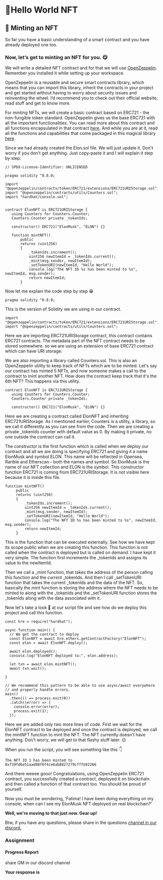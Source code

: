 ﻿# 🍕Hello World NFT

## **🍩 Minting an NFT**

So far you have a basic understanding of a smart contract and you have already deployed one too.

### Now, let’s get to minting an NFT for you. 😋

We will write a detailed NFT contract and for that we will use  [OpenZeppelin](https://openzeppelin.com/). Remember you installed it while setting up your workspace.  
  
OpenZeppelin is a reusable and secure smart contracts library, which means that you can import this library, inherit the contracts in your project and get started without having to worry about security issues and reinventing the wheel. I’d recommend you to check out their official website, read stuff and get to know more.

For minting NFTs, we will create a basic contract based on ERC721 - the non-fungible token standard. OpenZeppelin gives us the base ERC721 with all the important functionalities. You can read more about this contract and all functions encapsulated in that contract  [here](https://docs.openzeppelin.com/contracts/4.x/erc721). And while you are at it, read all the functions and capabilities that come packaged in this magical library  [here](https://docs.openzeppelin.com/contracts/4.x/api/token/erc721).

Since we had already created the Elon.sol file. We will just update it. Don't worry if you don't get anything. Just copy-paste it and I will explain it step by step.

```
// SPDX-License-Identifier: UNLICENSED
 
pragma solidity ^0.8.0;
 
import "@openzeppelin/contracts/token/ERC721/extensions/ERC721URIStorage.sol";
import "@openzeppelin/contracts/utils/Counters.sol";
import "hardhat/console.sol";
 
 
contract ElonNFT is ERC721URIStorage {
   using Counters for Counters.Counter;
   Counters.Counter private _tokenIds;
 
   constructor() ERC721("ElonMusk", "ELON") {}
 
   function mintNFT()
       public
       returns (uint256)
       {
           _tokenIds.increment();
           uint256 newItemId = _tokenIds.current();
           _mint(msg.sender, newItemId);
           _setTokenURI(newItemId, "Hello World");
           console.log("The NFT ID %s has been minted to %s", newItemId, msg.sender);
           return newItemId;
       }

```

Now let me explain the code step by step 😁

```
pragma solidity ^0.8.0;
```

This is the version of Solidity we are using in our contract.

```
import "@openzeppelin/contracts/token/ERC721/extensions/ERC721URIStorage.sol"; 
import "@openzeppelin/contracts/utils/Counters.sol";
```

Here we are importing ERC721URIStorage contract, this contract contains ERC721 contracts. The metadata part of the NFT contract needs to be stored somewhere. so we are using an extension of base ERC721 contract which can have URI storage.

We are also importing a library called Counters.sol. This is also an OpenZeppelin utility to keep track of NFTs which are to be minted. Let's say our contract has minted 5 NFTs, and now someone makes a call to the contract to mint another NFT. How does the contract keep track that it's the 6th NFT? This happens via this utility.

```
contract ElonNFT is ERC721URIStorage {
   using Counters for Counters.Counter;
   Counters.Counter private _tokenIds;
 
   constructor() ERC721("ElonMusk", "ELON") {}
```

Here we are creating a contract called ElonNFT and inheriting ERC721URIStorage. As I mentioned earlier, Counters is a utility, a library, so we call it differently as you can see from the code. Then we are creating a private _tokenIds counter with default value as 0. By making it private, no one outside the contract can call it.

The constructor is the first function which is called when we deploy our contract and all we are doing is specifying ERC721 and giving it a name ElonMusk and symbol ELON. This name will be reflected in Opensea, Rarible and Etherscan - both the names and symbol. So ElonMusk is the name of our NFT collection and ELON is the symbol. This constructor function ERC721 is coming from ERC721URIStorage. It is not visible here because it is inside this file.

```
function mintNFT()
     public
     returns (uint256)
     {
         _tokenIds.increment();
         uint256 newItemId = _tokenIds.current();
         _mint(msg.sender, newItemId);
         _setTokenURI(newItemId, "Hello World");
         console.log("The NFT ID %s has been minted to %s", newItemId, msg.sender);
         return newItemId;
     }
```

This is the function that can be executed externally. See how we have kept its scope public when we are creating this function. This function is not called when the contract is deployed but is called on demand. I have kept it very simple. The function first increments the _tokenIds and assigns its value to the newItemId.

Then we call a _mint function, that takes the address of the person calling this function and the current _tokenIds. And then I call _setTokenURI function that takes the current _tokenIds and the data of the NFT. So, basically the mint function is storing the address where the NFT needs to be minted to along with the _tokenIds and the _setTokenURI function stores the _tokenIds along with the data associated with it.

Now let's take a look 👀 at our script file and see how do we deploy this project and call this function.

```
const hre = require("hardhat");
 
async function main() {
  // We get the contract to deploy
  const ElonNFT = await hre.ethers.getContractFactory("ElonNFT");
  const elon = await ElonNFT.deploy();
 
  await elon.deployed();
  console.log("ElonNFT deployed to:", elon.address);
 
  let txn = await elon.mintNFT();
  await txn.wait();
 
}
 
// We recommend this pattern to be able to use async/await everywhere
// and properly handle errors.
main()
  .then(() => process.exit(0))
  .catch((error) => {
    console.error(error);
    process.exit(1);
  });
```

Here we are added only two more lines of code. First we wait for the ElonNFT contract to be deployed and once the contract is deployed, we call the mintNFT function to mint the NFT. The NFT currently doesn't have anything. Don't worry, we will get to that flashy stuff later. 😉

When you run the script, you will see something like this 👇

```
The NFT ID 1 has been minted to 0xf39fd6e51aad88f6f4ce6ab8827279cfffb92266
```

And there weeee gooo! Congratulations, using OpenZeppelin ERC721 contract, you successfully created a contract, deployed it on blockchain and then called a function of that contract too. You should be proud of yourself.

Now you must be wondering, ‘Fatima! I have been doing everything on my console, when can I see my ElonMusk NFT deployed on real blockchain?’

**Well, we're moving to that just now. Gear up!**

Btw, if you have any questions, please share in the questions  [channel in our discord.](https://discord.gg/vbVMUwXWgc)

### Assignment

#### Progress Report

share GM in our discord channel

**Your response is**
